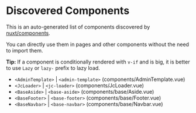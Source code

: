 # Discovered Components

This is an auto-generated list of components discovered by [nuxt/components](https://github.com/nuxt/components).

You can directly use them in pages and other components without the need to import them.

**Tip:** If a component is conditionally rendered with `v-if` and is big, it is better to use `Lazy` or `lazy-` prefix to lazy load.

- `<AdminTemplate>` | `<admin-template>` (components/AdminTemplate.vue)
- `<JcLoader>` | `<jc-loader>` (components/JcLoader.vue)
- `<BaseAside>` | `<base-aside>` (components/base/Aside.vue)
- `<BaseFooter>` | `<base-footer>` (components/base/Footer.vue)
- `<BaseNavbar>` | `<base-navbar>` (components/base/Navbar.vue)
